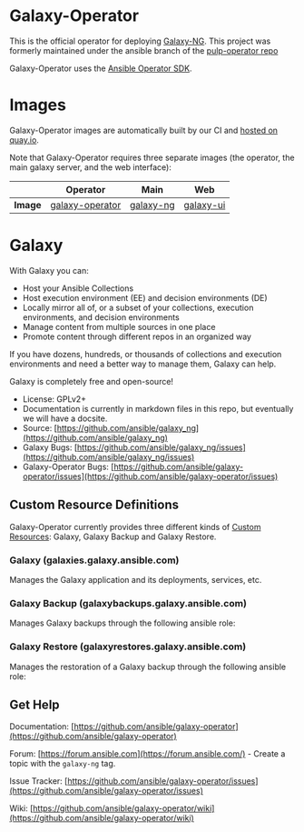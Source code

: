 # Galaxy-Operator
This is the official operator for deploying [Galaxy-NG](https://github.com/ansible/galaxy_ng).  This project was formerly maintained under the ansible branch of the [pulp-operator repo](https://github.com/pulp/pulp-operator)

Galaxy-Operator uses the [Ansible Operator SDK](https://sdk.operatorframework.io/docs/building-operators/ansible/).

# Images
Galaxy-Operator images are automatically built by our CI and [hosted on quay.io](https://quay.io/repository/ansible/galaxy-operator).

Note that Galaxy-Operator requires three separate images (the operator, the main galaxy server, and the web interface):

|           | Operator | Main | Web |
| --------- | -------- | ---- | --- |
| **Image** | [galaxy-operator](https://quay.io/repository/ansible/galaxy-operator?tab=tags) |[galaxy-ng](https://quay.io/repository/ansible/galaxy-ng?tab=tags) | [galaxy-ui](https://quay.io/repository/ansible/galaxy-ui?tab=tags) |

# Galaxy
With Galaxy you can:

* Host your Ansible Collections
* Host execution environment (EE) and decision environments (DE)
* Locally mirror all of, or a subset of your collections, execution environments, and decision environments
* Manage content from multiple sources in one place
* Promote content through different repos in an organized way

If you have dozens, hundreds, or thousands of collections and execution environments and need a better way to manage them, Galaxy can help.

Galaxy is completely free and open-source!

* License: GPLv2+
* Documentation is currently in markdown files in this repo, but eventually we will have a docsite.
* Source: [https://github.com/ansible/galaxy_ng](https://github.com/ansible/galaxy_ng)
* Galaxy Bugs: [https://github.com/ansible/galaxy_ng/issues](https://github.com/ansible/galaxy_ng/issues)
* Galaxy-Operator Bugs: [https://github.com/ansible/galaxy-operator/issues](https://github.com/ansible/galaxy-operator/issues)

## Custom Resource Definitions
Galaxy-Operator currently provides three different kinds of [Custom Resources](https://kubernetes.io/docs/concepts/extend-kubernetes/api-extension/custom-resources/#custom-resources): Galaxy, Galaxy Backup and Galaxy Restore.

### Galaxy (galaxies.galaxy.ansible.com)
Manages the Galaxy application and its deployments, services, etc.

### Galaxy Backup (galaxybackups.galaxy.ansible.com)
Manages Galaxy backups through the following ansible role:

### Galaxy Restore (galaxyrestores.galaxy.ansible.com)
Manages the restoration of a Galaxy backup through the following ansible role:

## Get Help

Documentation: [https://github.com/ansible/galaxy-operator](https://github.com/ansible/galaxy-operator)

Forum: [https://forum.ansible.com](https://forum.ansible.com/) - Create a topic with the `galaxy-ng` tag.

Issue Tracker: [https://github.com/ansible/galaxy-operator/issues](https://github.com/ansible/galaxy-operator/issues)

Wiki: [https://github.com/ansible/galaxy-operator/wiki](https://github.com/ansible/galaxy-operator/wiki)